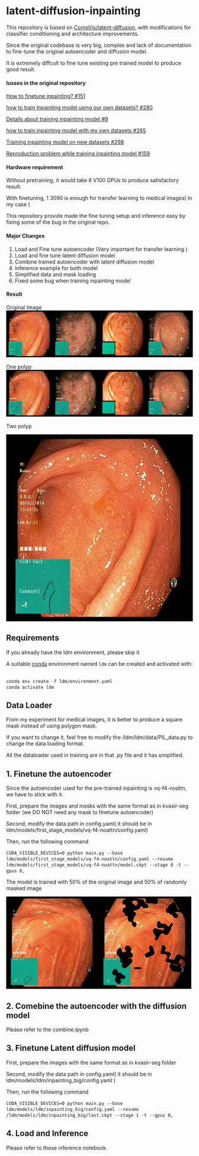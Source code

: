 # latent-diffusion-inpainting

This repository is based on [CompVis/latent-diffusion](https://github.com/CompVis/latent-diffusion), with modifications for classifier conditioning and architecture improvements.

Since the original codebase is very big, complex and lack of documentation to fine-tune the original autoencoder and diffusion model.

It is extremely diffcult to fine tune existing pre trained model to produce good result.


#### Iusses in the original repository

[How to finetune inpainting? #151](https://github.com/CompVis/latent-diffusion/issues/151)

[how to train Inpainting model using our own datasets? #280](https://github.com/CompVis/latent-diffusion/issues/280)

[Details about training inpainting model #9](https://github.com/CompVis/latent-diffusion/issues/9)

[how to train inpainting model with my own datasets #265](https://github.com/CompVis/latent-diffusion/issues/265)

[Training inpainting model on new datasets #298](https://github.com/CompVis/latent-diffusion/issues/298)

[Reproduction problem while training inpainting model #159](https://github.com/CompVis/latent-diffusion/issues/159)


#### Hardware requirement
Without pretraining, it would take 8 V100 GPUs to produce satisfactory result. 

With finetuning, 1 3090 is enough for transfer learning to medical images( in my case )

This repository provide made the fine tuning setup and inference easy by fixing some of the bug in the original repo.

#### Major Changes

1. Load and Fine tune autoencoder (Very important for transfer learning )
2. Load and fine tune latent diffusion model
3. Combine trained autoencoder with latent diffusion model
4. Inference example for both model
5. Simplified data and mask loading 
6. Fixed some bug when training inpainting model


#### Result
Original Image
![rdm-figure](assets/original_image.png)

One polyp
![rdm-figure](assets/1.gif)


Two polyp

![rdm-figure](assets/2.gif)

## Requirements
If you already have the ldm environment, please skip it

A suitable [conda](https://conda.io/) environment named `ldm` can be created
and activated with:

```

conda env create -f ldm/environment.yaml
conda activate ldm
```
## Data Loader
From my experiment for medical images, it is better to produce a square mask instead of using polygon mask. 

If you want to change it, feel free to modify the /ldm/ldm/data/PIL_data.py to change the data loading format. 

All the dataloader used in training are in that .py file and it has simplified.


## 1. Finetune the autoencoder
Since the autoencoder used for the pre-trained inpainting is vq-f4-noattn, we have to stick with it.

First, prepare the images and masks with the same format as in kvasir-seg folder  (we DO NOT need any mask to finetune autoencoder)

Second, modify the data path in config.yaml( it should be in ldm/models/first_stage_models/vq-f4-noattn/config.yaml)

Then, run the following command
```
CUDA_VISIBLE_DEVICES=0 python main.py --base ldm/models/first_stage_models/vq-f4-noattn/config.yaml --resume ldm/models/first_stage_models/vq-f4-noattn/model.ckpt --stage 0 -t --gpus 0,

```
The model is trained with 50% of the original image and 50% of randomly masked image

![rdm-figure](assets/original_and_mask.png)


## 2. Comebine the autoencoder with the diffusion model
Please refer to the combine.ipynb
## 3. Finetune Latent diffusion model
First, prepare the images with the same format as in kvasir-seg folder

Second, modify the data path in config.yaml( it should be in ldm/models/ldm/inpainting_big/config.yaml )

Then, run the following command
```
CUDA_VISIBLE_DEVICES=0 python main.py --base ldm/models/ldm/inpainting_big/config.yaml --resume /ldm/models/ldm/inpainting_big/last.ckpt --stage 1 -t --gpus 0,

```

## 4. Load and Inference
Please refer to those inference notebook.
